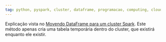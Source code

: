 ```yaml
---
tag: python, pyspark, cluster, dataframe, programacao, computing, cloud
---
```

Explicação vista no [Movendo DataFrame para um cluster Spark](../Teoria/Movendo%20DataFrame%20para%20um%20cluster%20Spark.md). Este método apenas cria uma tabela temporária dentro do cluster, que existirá enquanto ele existir. 

